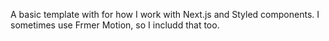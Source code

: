 A basic template with for how I work with Next.js and Styled components. I sometimes use Frmer Motion, so I includd that too.
